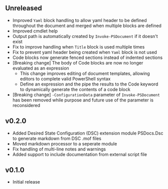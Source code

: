
## Unreleased

- Improved `Yaml` block handling to allow yaml header to be defined throughout the document and merged when multiple blocks are defined
- Improved cmdlet help
- Output path is automatically created by `Invoke-PSDocument` if it doesn't exist
- Fix to improve handling when `Title` block is used multiple times
- Fix to prevent yaml header being created when `Yaml` block is not used
- Code blocks now generate fenced sections instead of indented sections
- [Breaking change] The body of Code blocks are now no longer evaluated as an expression
  - This change improves editing of document templates, allowing editors to complete valid PowerShell syntax
  - Define an expression and the pipe the results to the Code keyword to dynamically generate the contents of a code block
- [Breaking change] `-ConfigurationData` parameter of `Invoke-PSDocument` has been removed while purpose and future use of the parameter is reconsidered

## v0.2.0

- Added Desired State Configuration (DSC) extension module PSDocs.Dsc to generate markdown from DSC .mof files
- Moved markdown processor to a seperate module
- Fix handling of multi-line notes and warnings
- Added support to include documentation from external script file

## v0.1.0

- Initial release